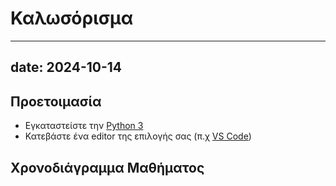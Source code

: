 # Καλωσόρισμα
---
date: 2024-10-14
---

<!-- TODO Logo IEEE SB UNIWA-->
<!-- more -->
<!-- ![Uniwa logo](images/uniwa-logo.png){width="200",align="right"} -->
<!-- TODO 2-3 λόγια για το μάθημα, και την λειτουργία του εργαστηρίου -->

## Προετοιμασία

- Εγκαταστείστε την [Python 3](https://www.python.org/ftp/python/3.10.6/python-3.10.6-amd64.exe)
- Κατεβάστε ένα editor της επιλογής σας (π.χ [VS Code](https://code.visualstudio.com/))

## Χρονοδιάγραμμα Μαθήματος

<!-- TODO Table with Weeks, subjects -->
